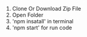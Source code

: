 <!-- How to Work -->
1. Clone Or Download Zip File
2. Open Folder 
3. 'npm insatall' in terminal
4. 'npm start' for run code